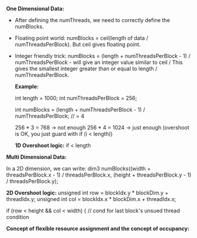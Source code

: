 **One Dimensional Data:**

* After defining the numThreads, we need to correctly define the numBlocks.  
* Floating point world: numBlocks = ceil(length of data / numThreadsPerBlock). But ceil gives floating point. 
  
* Integer friendly trick: numBlocks = (length + numThreadsPerBlock - 1) / numThreadsPerBlock - will give an integer value similar to ceil / This gives the smallest integer greater than or equal to length / numThreadsPerBlock.

    **Example:**
 
    int length = 1000;
    int numThreadsPerBlock = 256;
    
    int numBlocks = (length + numThreadsPerBlock - 1) / numThreadsPerBlock;  // = 4

    256 * 3 = 768 → not enough
    256 * 4 = 1024 → just enough (overshoot is OK, you just guard with if (i < length))

    **1D Overshoot logic:** 
      if < length
     
**Multi Dimensional Data:**

In a 2D dimension, we can write: 
  dim3 numBlocks((width  + threadsPerBlock.x - 1) / threadsPerBlock.x,
               (height + threadsPerBlock.y - 1) / threadsPerBlock.y);

   **2D Overshoot logic:** 
   unsigned int row = blockIdx.y * blockDim.y + threadIdx.y;
   unsigned int col = blockIdx.x * blockDim.x + threadIdx.x; 
 
   if (row < height && col < width) { // cond for last block's unsued thread condition
 
**Concept of flexible resource assignment and the concept of occupancy:**



